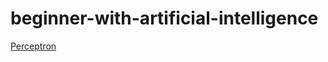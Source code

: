 # beginner-with-artificial-intelligence

[Perceptron](https://github.com/rdrumond33/beginner-with-artificial-intelligence/tree/master/Perceptron)
